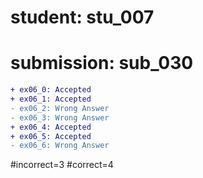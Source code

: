 # student: stu_007
# submission: sub_030

```diff
+ ex06_0: Accepted
+ ex06_1: Accepted
- ex06_2: Wrong Answer
- ex06_3: Wrong Answer
+ ex06_4: Accepted
+ ex06_5: Accepted
- ex06_6: Wrong Answer
```
#incorrect=3
#correct=4
